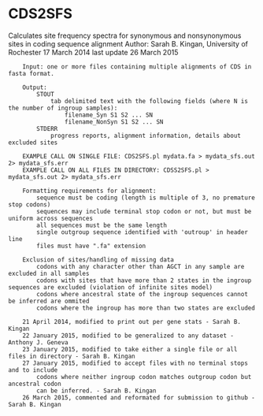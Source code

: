 # CDS2SFS
Calculates site frequency spectra for synonymous and nonsynonymous sites in coding sequence alignment
		Author: Sarah B. Kingan, University of Rochester
		17 March 2014
		last update 26 March 2015
	
		Input: one or more files containing multiple alignments of CDS in fasta format.

		Output:
			STOUT
				tab delimited text with the following fields (where N is the number of ingroup samples):
					filename_Syn S1 S2 ... SN
					filename_NonSyn S1 S2 ... SN
			STDERR
				progress reports, alignment information, details about excluded sites
		
		EXAMPLE CALL ON SINGLE FILE: CDS2SFS.pl mydata.fa > mydata_sfs.out 2> mydata_sfs.err
		EXAMPLE CALL ON ALL FILES IN DIRECTORY: CDSS2SFS.pl > mydata_sfs.out 2> mydata_sfs.err

		Formatting requirements for alignment:
			sequence must be coding (length is multiple of 3, no premature stop codons)
			sequences may include terminal stop codon or not, but must be uniform across sequences
			all sequences must be the same length
			single outgroup sequence identified with 'outroup' in header line
			files must have ".fa" extension

		Exclusion of sites/handling of missing data
			codons with any character other than AGCT in any sample are excluded in all samples
			codons with sites that have more than 2 states in the ingroup sequences are excluded (violation of infinite sites model)
			codons where ancestral state of the ingroup sequences cannot be inferred are ommited 
			codons where the ingroup has more than two states are excluded

		21 April 2014, modified to print out per gene stats - Sarah B. Kingan
		22 January 2015, modified to be generalized to any dataset - Anthony J. Geneva
		23 January 2015, modified to take either a single file or all files in directory - Sarah B. Kingan
		27 January 2015, modified to accept files with no terminal stops and to include 
			codons where neither ingroup codon matches outgroup codon but ancestral codon
			can be inferred. - Sarah B. Kingan
		26 March 2015, commented and reformated for submission to github - Sarah B. Kingan
